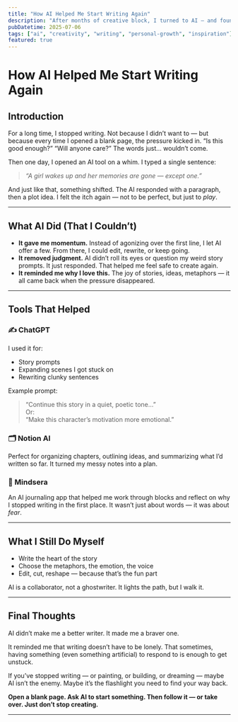 ```yaml
---
title: "How AI Helped Me Start Writing Again"
description: "After months of creative block, I turned to AI — and found the spark I’d lost. Here’s how AI helped me fall back in love with writing."
pubDatetime: 2025-07-06
tags: ["ai", "creativity", "writing", "personal-growth", "inspiration"]
featured: true
---
```


# How AI Helped Me Start Writing Again

## Introduction

For a long time, I stopped writing. Not because I didn’t want to — but because every time I opened a blank page, the pressure kicked in. “Is this good enough?” “Will anyone care?” The words just… wouldn’t come.

Then one day, I opened an AI tool on a whim. I typed a single sentence:  
> *“A girl wakes up and her memories are gone — except one.”*

And just like that, something shifted. The AI responded with a paragraph, then a plot idea. I felt the itch again — not to be perfect, but just to *play*.

---

## What AI Did (That I Couldn’t)

- **It gave me momentum.** Instead of agonizing over the first line, I let AI offer a few. From there, I could edit, rewrite, or keep going.  
- **It removed judgment.** AI didn’t roll its eyes or question my weird story prompts. It just responded. That helped me feel safe to create again.  
- **It reminded me why I love this.** The joy of stories, ideas, metaphors — it all came back when the pressure disappeared.

---

## Tools That Helped

### ✍️ ChatGPT  
I used it for:
- Story prompts  
- Expanding scenes I got stuck on  
- Rewriting clunky sentences  

Example prompt:  
> “Continue this story in a quiet, poetic tone…”  
Or:  
> “Make this character’s motivation more emotional.”

### 🗂️ Notion AI  
Perfect for organizing chapters, outlining ideas, and summarizing what I’d written so far. It turned my messy notes into a plan.

### 🧠 Mindsera  
An AI journaling app that helped me work through blocks and reflect on why I stopped writing in the first place. It wasn’t just about words — it was about *fear*.

---

## What I Still Do Myself

- Write the heart of the story  
- Choose the metaphors, the emotion, the voice  
- Edit, cut, reshape — because that’s the fun part

AI is a collaborator, not a ghostwriter. It lights the path, but I walk it.

---

## Final Thoughts

AI didn’t make me a better writer. It made me a braver one.

It reminded me that writing doesn’t have to be lonely. That sometimes, having something (even something artificial) to respond to is enough to get unstuck.

If you’ve stopped writing — or painting, or building, or dreaming — maybe AI isn’t the enemy. Maybe it’s the flashlight you need to find your way back.

**Open a blank page. Ask AI to start something. Then follow it — or take over. Just don’t stop creating.**

---

